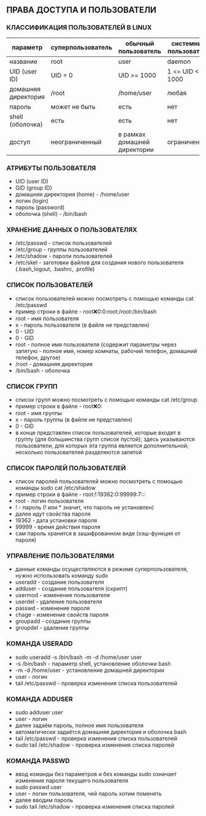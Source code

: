 ## ПРАВА ДОСТУПА И ПОЛЬЗОВАТЕЛИ

### КЛАССИФИКАЦИЯ ПОЛЬЗОВАТЕЛЕЙ В LINUX
|параметр|суперпользователь|обычный пользователь|системный пользователь|
|---|---|---|---|
|название|root|user|daemon|
|UID (user ID)|UID = 0|UID >= 1000|1 <= UID < 1000|
|домашняя директория|/root|/home/user|любая|
|пароль|может не быть|есть|нет|
|shell (оболочка)|есть|есть|нет|
|доступ|неограниченный|в рамках домашней директории|ограниченный|

### АТРИБУТЫ ПОЛЬЗОВАТЕЛЯ
* UID (user ID)
* GID (group ID)
* домашняя директория (home) - /home/user
* логин (login)
* пароль (password)
* оболочка (shell) - /bin/bash

### ХРАНЕНИЕ ДАННЫХ О ПОЛЬЗОВАТЕЛЯХ
* /etc/passwd - список пользователей
* /etc/group - группы пользователей
* /etc/shadow - пароли пользователей
* /etc/skel - заготовки файлов для создания нового пользователя (.bash_logout, .bashrc, .profile)

### СПИСОК ПОЛЬЗОВАТЕЛЕЙ
* список пользователей можно посмотреть с помощью команды cat /etc/passwd
* пример строки в файле - root:x:0:0:root:/root:/bin/bash
* root - имя пользователя
* x - пароль пользователя (в файле не представлен)
* 0 - UID
* 0 - GID
* root - полное имя пользователя (содержит параметры через запятую - полное имя, номер комнаты, рабочий телефон, домашний телефон, другое)
* /root - домашняя директория
* /bin/bash - оболочка

### СПИСОК ГРУПП
* список групп можно посмотреть с помощью команды cat /etc/group
* пример строки в файле - root:x:0:
* root - имя группы
* x - пароль группы (в файле не представлен)
* 0 - GID
* в конце представлен список пользователей, которые входят в группу (для большинства групп список пустой); здесь указываются пользователи, для которых эта группа является дополнительной; несколько пользователей разделяются запятой

### СПИСОК ПАРОЛЕЙ ПОЛЬЗОВАТЕЛЕЙ
* список паролей пользователей можно посмотреть с помощью команды sudo cat /etc/shadow
* пример строки в файле - root:!:19362:0:99999:7:::
* root - логин пользователя
* ! - пароль (! или * значит, что пароль не установлен)
* далее идут свойства пароля
* 19362 - дата установки пароля
* 99999 - время действия пароля
* сам пароль хранится в зашифрованном виде (хэш-функция от пароля)

### УПРАВЛЕНИЕ ПОЛЬЗОВАТЕЛЯМИ
* данные команды осуществляются в режиме суперпользователя, нужно использовать команду sudo
* useradd - создание пользователя
* adduser - создание пользователя (скрипт)
* usermod - изменение пользователя
* userdel - удаление пользователя
* passwd - изменение пароля
* chage - изменение свойств пароля
* groupadd - создание группы
* groupdel - удаление группы

### КОМАНДА USERADD
* sudo useradd -s /bin/bash -m -d /home/user user
* -s /bin/bash - параметр shell, установление оболочки bash
* -m -d /home/user - установление домашней директории
* user - логин
* tail /etc/passwd - проверка изменения списка пользователей

### КОМАНДА ADDUSER
* sudo adduser user
* user - логин
* далее задаём пароль, полное имя пользователя
* автоматически задаётся домашняя директория и оболочка bash
* tail /etc/passwd - проверка изменения списка пользователей
* sudo tail /etc/shadow - проверка изменения списка паролей

### КОМАНДА PASSWD
* ввод команды без параметров и без команды sudo означает изменение пароля текущего пользователя
* sudo passwd user
* user - логин пользователя, чей пароль хотим поменять
* далее вводим пароль
* sudo tail /etc/shadow - проверка изменения списка паролей
